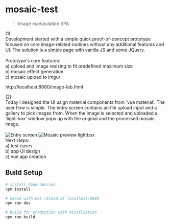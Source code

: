 # mosaic-test

> Image manipulation SPA 

(1)<br />
Development started with a simple quick proof-of-concept prototype focused
on core image-related routines without any additional features and UI. 
The solution is a simple page with vanilla JS and some JQuery.<br />
<br />
Prototype's core features:<br />
a) upload and image resizing to fit predefined maximum size<br />
b) mosaic effect generation<br />
c) mosaic upload to Imgur<br />

http://localhost:8080/image-lab.html<br />

(2)<br />
Today I designed the UI usign material components from 'vue material'. The user flow
is simple. The entry screen contains an file upload input and a gallery to pick 
images from. When the image is selected and uploaded a 'light-box' window pops up with
the original and the processed mosaic image.<br />
<br />
![Entry screen](https://raw.githubusercontent.com/luke-b/mosaic-test/master/ui-layout1.png)
![Mosaic preview lightbox](https://raw.githubusercontent.com/luke-b/mosaic-test/master/ui-layout2.png)
<br />
Next steps:<br />
a) test cases<br />
b) app UI design<br />
c) vue app creation<br />




## Build Setup

``` bash
# install dependencies
npm install

# serve with hot reload at localhost:8080
npm run dev

# build for production with minification
npm run build
```
